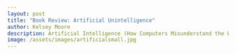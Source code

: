 ```yaml
---
layout: post
title: "Book Review: Artificial Unintelligence"
author: Kelsey Moore
description: Artificial Intelligence (How Computers Misunderstand the World) by Meredith Broussard
image: /assets/images/artificialsmall.jpg
---
```



